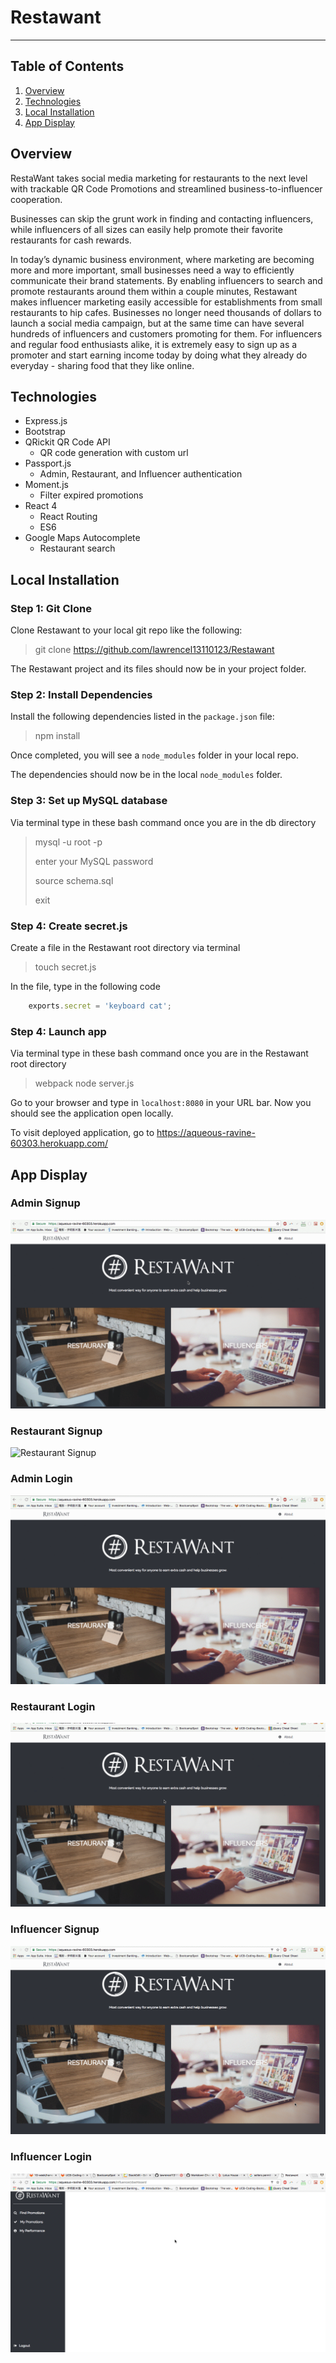 # Restawant

----------

## Table of Contents 
1. [Overview](#overview)
2. [Technologies](#technologies)
3. [Local Installation](#installation)
4. [App Display](#display)

<a name="overview"></a>
## Overview 

RestaWant takes social media marketing for restaurants to the next level with trackable QR Code Promotions and streamlined business-to-influencer cooperation. 

Businesses can skip the grunt work in finding and contacting influencers, while influencers of all sizes can easily help promote their favorite restaurants for cash rewards. 

In today’s dynamic business environment, where marketing are becoming more and more important, small businesses need a way to efficiently communicate their brand statements. By enabling influencers to search and promote restaurants around them within a couple minutes, Restawant makes influencer marketing easily accessible for establishments from small restaurants to hip cafes. Businesses no longer need thousands of dollars to launch a social media campaign, but at the same time can have several hundreds of influencers and customers promoting for them. For influencers and regular food enthusiasts alike,  it is extremely easy to sign up as a promoter and start earning income today by doing what they already do everyday - sharing food that they like online. 

<a name="technologies"></a>
## Technologies

 - Express.js 
 - Bootstrap
 - QRickit QR Code API 
	 - QR code generation with custom url 
 - Passport.js
   - Admin, Restaurant, and Influencer authentication 
 - Moment.js 
	 - Filter expired promotions 
 - React 4 
	 - React Routing 
	 - ES6 
 - Google Maps Autocomplete
   - Restaurant search 

<a name="installation"></a>
## Local Installation

### Step 1: Git Clone

Clone Restawant to your local git repo like the following:

> git clone https://github.com/lawrencel13110123/Restawant

The Restawant project and its files should now be in your project folder.

### Step 2: Install Dependencies

Install the following dependencies listed in the `package.json` file: 

> npm install

Once completed, you will see a `node_modules` folder in your local repo.

The dependencies should now be in the local `node_modules` folder.

### Step 3: Set up MySQL database 

Via terminal type in these bash command once you are in the db directory 

> mysql -u root -p
>
> enter your MySQL password 
>
> source schema.sql 
>
> exit 

### Step 4: Create secret.js 

Create a file in the Restawant root directory via terminal 
> touch secret.js 

In the file, type in the following code 
```javascript 
	exports.secret = 'keyboard cat';
```

### Step 4: Launch app 
Via terminal type in these bash command once you are in the Restawant root directory 

> webpack 
> node server.js 

Go to your browser and type in `localhost:8080` in your URL bar. Now you should see the application open locally.

To visit deployed application, go to https://aqueous-ravine-60303.herokuapp.com/ 

<a name="display"></a>
## App Display

### Admin Signup

![Admin Signup](/public/assets/images/admin_signup.gif)


### Restaurant Signup 

![Restaurant Signup](/public/assets/images/rest_signup.gif)

### Admin Login 

![Admin Login](/public/assets/images/admin_login.gif)

### Restaurant Login 

![Restaurant Login](/public/assets/images/rest_login.gif)

### Influencer Signup 

![Influencer Signup](/public/assets/images/inf_signup.gif)

### Influencer Login

![Influencer Login](/public/assets/images/inf_login.gif) 